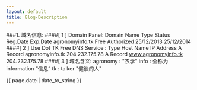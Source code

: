 ```yaml
---
layout: default
title: Blog-Description
---
```


###1. 域名信息:
####[ 1 ] Domain Panel:
    Domain Name        Type    Status        Reg.Date        Exp.Date
    agronomyinfo.tk    Free    Authorized    25/12/2013    25/12/2014
####[ 2 ] Use Dot TK Free DNS Service :
    Type                Host Name            IP Address
    A Record        agronomyinfo.tk        204.232.175.78
    A Record        www.agronomyinfo.tk    204.232.175.78
####[ 3 ] 域名含义:
    agronomy : "农学"
    info : 全称为information “信息”
    tk : talker "健谈的人"

<p>{{ page.date | date_to_string }}</p>
